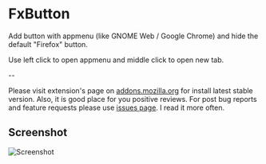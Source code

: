 # FxButton

Add button with appmenu (like GNOME Web / Google Chrome) and hide the default "Firefox" button.

Use left click to open appmenu and middle click to open new tab.

--

Please visit extension's page on [addons.mozilla.org](https://addons.mozilla.org/firefox/addon/fxbutton/) for install latest stable version. Also, it is good place for you positive reviews. For post bug reports and feature requests please use [issues page](https://github.com/seleznev/firefox-extension-fxbutton/issues). I read it more often.

## Screenshot

![Screenshot](https://raw.github.com/seleznev/firefox-extension-fxbutton/master/screenshots/screenshot.png)
